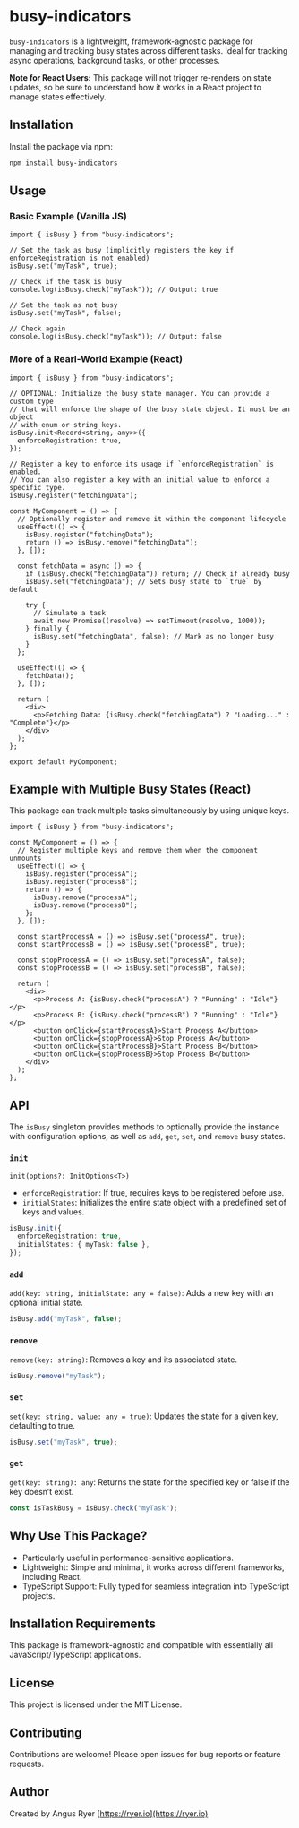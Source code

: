 # busy-indicators

`busy-indicators` is a lightweight, framework-agnostic package for managing and tracking busy states across different tasks. Ideal for tracking async operations, background tasks, or other processes.

**Note for React Users:** This package will not trigger re-renders on state updates, so be sure to understand how it works in a React project to manage states effectively.

## Installation

Install the package via npm:

```bash
npm install busy-indicators
```

## Usage

### Basic Example (Vanilla JS)

```tsx
import { isBusy } from "busy-indicators";

// Set the task as busy (implicitly registers the key if enforceRegistration is not enabled)
isBusy.set("myTask", true);

// Check if the task is busy
console.log(isBusy.check("myTask")); // Output: true

// Set the task as not busy
isBusy.set("myTask", false);

// Check again
console.log(isBusy.check("myTask")); // Output: false
```

### More of a Rearl-World Example (React)

```tsx
import { isBusy } from "busy-indicators";

// OPTIONAL: Initialize the busy state manager. You can provide a custom type
// that will enforce the shape of the busy state object. It must be an object
// with enum or string keys.
isBusy.init<Record<string, any>>({
  enforceRegistration: true,
});

// Register a key to enforce its usage if `enforceRegistration` is enabled.
// You can also register a key with an initial value to enforce a specific type.
isBusy.register("fetchingData");

const MyComponent = () => {
  // Optionally register and remove it within the component lifecycle
  useEffect(() => {
    isBusy.register("fetchingData");
    return () => isBusy.remove("fetchingData");
  }, []);

  const fetchData = async () => {
    if (isBusy.check("fetchingData")) return; // Check if already busy
    isBusy.set("fetchingData"); // Sets busy state to `true` by default

    try {
      // Simulate a task
      await new Promise((resolve) => setTimeout(resolve, 1000));
    } finally {
      isBusy.set("fetchingData", false); // Mark as no longer busy
    }
  };

  useEffect(() => {
    fetchData();
  }, []);

  return (
    <div>
      <p>Fetching Data: {isBusy.check("fetchingData") ? "Loading..." : "Complete"}</p>
    </div>
  );
};

export default MyComponent;
```

## Example with Multiple Busy States (React)

This package can track multiple tasks simultaneously by using unique keys.

```tsx
import { isBusy } from "busy-indicators";

const MyComponent = () => {
  // Register multiple keys and remove them when the component unmounts
  useEffect(() => {
    isBusy.register("processA");
    isBusy.register("processB");
    return () => {
      isBusy.remove("processA");
      isBusy.remove("processB");
    };
  }, []);

  const startProcessA = () => isBusy.set("processA", true);
  const startProcessB = () => isBusy.set("processB", true);

  const stopProcessA = () => isBusy.set("processA", false);
  const stopProcessB = () => isBusy.set("processB", false);

  return (
    <div>
      <p>Process A: {isBusy.check("processA") ? "Running" : "Idle"}</p>
      <p>Process B: {isBusy.check("processB") ? "Running" : "Idle"}</p>
      <button onClick={startProcessA}>Start Process A</button>
      <button onClick={stopProcessA}>Stop Process A</button>
      <button onClick={startProcessB}>Start Process B</button>
      <button onClick={stopProcessB}>Stop Process B</button>
    </div>
  );
};
```

## API

The `isBusy` singleton provides methods to optionally provide the instance with configuration options, as well as `add`, `get`, `set`, and `remove` busy states.

### `init`

`init(options?: InitOptions<T>)`

- `enforceRegistration`: If true, requires keys to be registered before use.
- `initialStates`: Initializes the entire state object with a predefined set of keys and values.

```ts
isBusy.init({
  enforceRegistration: true,
  initialStates: { myTask: false },
});
```

### `add`

`add(key: string, initialState: any = false)`: Adds a new key with an optional initial state.

```ts
isBusy.add("myTask", false);
```

### `remove`

`remove(key: string)`: Removes a key and its associated state.

```ts
isBusy.remove("myTask");
```

### `set`

`set(key: string, value: any = true)`: Updates the state for a given key, defaulting to true.

```ts
isBusy.set("myTask", true);
```

### `get`

`get(key: string): any`: Returns the state for the specified key or false if the key doesn’t exist.

```ts
const isTaskBusy = isBusy.check("myTask");
```

## Why Use This Package?

- Particularly useful in performance-sensitive applications.
- Lightweight: Simple and minimal, it works across different frameworks, including React.
- TypeScript Support: Fully typed for seamless integration into TypeScript projects.

## Installation Requirements

This package is framework-agnostic and compatible with essentially all JavaScript/TypeScript applications.

## License

This project is licensed under the MIT License.

## Contributing

Contributions are welcome! Please open issues for bug reports or feature requests.

## Author

Created by Angus Ryer [https://ryer.io](https://ryer.io)
